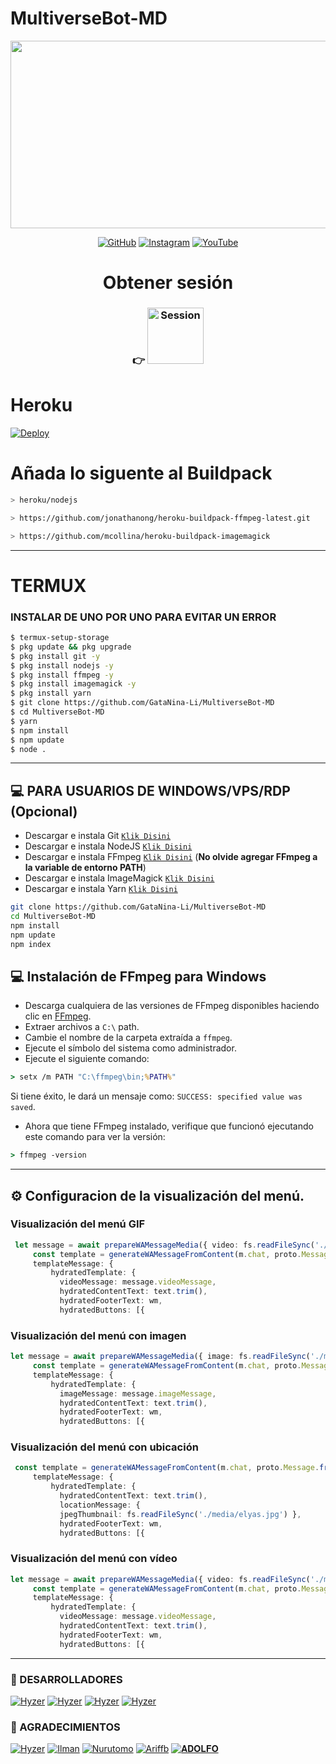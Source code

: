 # MultiverseBot-MD
<p align="center">
<img src="https://i.ibb.co/GMgbjCt/IMG-20220622-WA0001.jpg" width="700" height="300"/>
</p>

>
>
>
</div>
<p align="center">
  <a href="https://github.com/GataNina-Li"><img title="GitHub" src="https://img.shields.io/badge/GitHub-100000?style=for-the-badge&logo=github&logoColor=white" /></a>
  <a href="https://www.instagram.com/gata_dios"><img title="Instagram" src="https://img.shields.io/badge/Instagram-E4405F?style=for-the-badge&logo=instagram&logoColor=white" /></a>
  <a href="https://youtube.com/channel/UCpNU4eY7eiI0ve05CssjdbA"><img title="YouTube" src="https://img.shields.io/badge/YouTube-FF0000?style=for-the-badge&logo=youtube&logoColor=white" /></a>
  <h4 align="center">
  <a
</h4>
</p>

# Obtener sesión
### 👉 <a href="https://replit.com/@GataNina-Li/Session-Md?lita=1&outputonly=1#.replit"><img title="Session" src="https://blog.replit.com/images/logo.png" width="90" /></a> 

# Heroku
[![Deploy](https://www.herokucdn.com/deploy/button.svg)](https://heroku.com/deploy?template=https://github.com/GataNina-Li/MultiverseBot-MD)

# Añada lo siguente al Buildpack
```bash
> heroku/nodejs
```
```bash
> https://github.com/jonathanong/heroku-buildpack-ffmpeg-latest.git
```
```bash
> https://github.com/mcollina/heroku-buildpack-imagemagick
```
----
# TERMUX
### INSTALAR DE UNO POR UNO PARA EVITAR UN ERROR
```bash
$ termux-setup-storage
$ pkg update && pkg upgrade
$ pkg install git -y
$ pkg install nodejs -y
$ pkg install ffmpeg -y
$ pkg install imagemagick -y
$ pkg install yarn
$ git clone https://github.com/GataNina-Li/MultiverseBot-MD
$ cd MultiverseBot-MD
$ yarn
$ npm install
$ npm update
$ node .
```
----
## 💻 PARA USUARIOS DE WINDOWS/VPS/RDP (Opcional)

* Descargar e instala Git [`Klik Disini`](https://git-scm.com/downloads)
* Descargar e instala NodeJS [`Klik Disini`](https://nodejs.org/en/download)
* Descargar e instala FFmpeg [`Klik Disini`](https://ffmpeg.org/download.html) (**No olvide agregar FFmpeg a la variable de entorno PATH**)
* Descargar e instala ImageMagick [`Klik Disini`](https://imagemagick.org/script/download.php)
* Descargar e instala Yarn [`Klik Disini`](https://classic.yarnpkg.com/en/docs/install#windows-stable)

```bash
git clone https://github.com/GataNina-Li/MultiverseBot-MD
cd MultiverseBot-MD
npm install
npm update
npm index
```

## 💻 Instalación de FFmpeg para Windows 
* Descarga cualquiera de las versiones de FFmpeg disponibles haciendo clic en [FFmpeg](https://www.gyan.dev/ffmpeg/builds/).
* Extraer archivos a `C:\` path.
* Cambie el nombre de la carpeta extraída a `ffmpeg`.
* Ejecute el símbolo del sistema como administrador.
* Ejecute el siguiente comando:
```cmd
> setx /m PATH "C:\ffmpeg\bin;%PATH%"
```
Si tiene éxito, le dará un mensaje como: `SUCCESS: specified value was saved`.
* Ahora que tiene FFmpeg instalado, verifique que funcionó ejecutando este comando para ver la versión:
```cmd
> ffmpeg -version
```
----
## ⚙ Configuracion de la visualización del menú.
### Visualización del menú GIF
```ts
 let message = await prepareWAMessageMedia({ video: fs.readFileSync('./media/menu.mp4'), gifPlayback: true }, { upload: conn.waUploadToServer })
     const template = generateWAMessageFromContent(m.chat, proto.Message.fromObject({
     templateMessage: {
         hydratedTemplate: {
           videoMessage: message.videoMessage,
           hydratedContentText: text.trim(),
           hydratedFooterText: wm,
           hydratedButtons: [{
```

### Visualización del menú con imagen
```ts
let message = await prepareWAMessageMedia({ image: fs.readFileSync('./media/elyas.jpg')}, { upload: conn.waUploadToServer })
     const template = generateWAMessageFromContent(m.chat, proto.Message.fromObject({
     templateMessage: {
         hydratedTemplate: {
           imageMessage: message.imageMessage,
           hydratedContentText: text.trim(),
           hydratedFooterText: wm,
           hydratedButtons: [{
```

### Visualización del menú con ubicación
```ts
 const template = generateWAMessageFromContent(m.chat, proto.Message.fromObject({
     templateMessage: {
         hydratedTemplate: {
           hydratedContentText: text.trim(),
           locationMessage: { 
           jpegThumbnail: fs.readFileSync('./media/elyas.jpg') },
           hydratedFooterText: wm,
           hydratedButtons: [{       
```

### Visualización del menú con vídeo
```ts
let message = await prepareWAMessageMedia({ video: fs.readFileSync('./media/menu.mp4')}, { upload: conn.waUploadToServer })
     const template = generateWAMessageFromContent(m.chat, proto.Message.fromObject({
     templateMessage: {
         hydratedTemplate: {
           videoMessage: message.videoMessage,
           hydratedContentText: text.trim(),
           hydratedFooterText: wm,
           hydratedButtons: [{           	
```
-----
### 🌟 DESARROLLADORES
[![Hyzer](https://github.com/GataNina-Li.png?size=100)](https://github.com/GataNina-Li)
[![Hyzer](https://github.com/Abiguelreyes75.png?size=100)](https://github.com/Abiguelreyes75)
[![Hyzer](https://github.com/Sofianayeli.png?size=100)](https://github.com/Sofianayeli)
[![Hyzer](https://github.com/ADOLFO-BOT5.png?size=100)](https://github.com/ADOLFO-BOT5)

### 🌟 AGRADECIMIENTOS
[![Hyzer](https://github.com/Hyzerr.png?size=100)](https://github.com/Hyzerr)
[![Ilman](https://github.com/ilmanhdyt.png?size=100)](https://github.com/ilmanhdyt)
[![Nurutomo](https://github.com/Nurutomo.png?size=100)](https://github.com/Nurutomo)
[![Ariffb](https://github.com/ariffb25.png?size=100)](https://github.com/ariffb25)
[![𝐀𝐃𝐎𝐋𝐅𝐎](https://github.com/Paquito1923.png?size=100)](https://github.com/Paquito1923)
